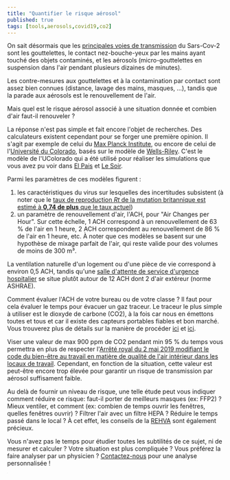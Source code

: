 ```yaml
---
title: "Quantifier le risque aérosol"
published: true
tags: [tools,aerosols,covid19,co2]
---
```


On sait désormais que les [principales voies de transmission](https://covid-19.sciensano.be/sites/default/files/Covid19/COVID-19_fact_sheet_ENG.pdf) du Sars-Cov-2 sont les gouttelettes, le contact nez-bouche-yeux par les mains ayant touché des objets contaminés, et les aérosols (micro-gouttelettes en suspension dans l'air pendant plusieurs dizaines de minutes).

Les contre-mesures aux gouttelettes et à la contamination par contact sont assez bien connues (distance, lavage des mains, masques, ...), tandis que la parade aux aérosols est le renouvellement de l'air. 

Mais quel est le risque aérosol associé à une situation donnée et combien d'air faut-il renouveler ?

La réponse n'est pas simple et fait encore l'objet de recherches. Des calculateurs existent cependant pour se forger une première opinion. Il s'agit par exemple de celui du [Max Planck Institute](https://www.mpic.de/4747361/risk-calculator?en), ou encore de celui de l'[Université du Colorado](https://docs.google.com/spreadsheets/d/16K1OQkLD4BjgBdO8ePj6ytf-RpPMlJ6aXFg3PrIQBbQ/edit#gid=1492878576), basés sur le modèle de [Wells-Riley](https://pubmed.ncbi.nlm.nih.gov/12950586/). C'est le modèle de l'UColorado qui a été utilisé pour réaliser les simulations que vous avez pu voir dans [El Pais](https://english.elpais.com/society/2020-10-28/a-room-a-bar-and-a-class-how-the-coronavirus-is-spread-through-the-air.html) et [Le Soir](https://plus.lesoir.be/336123/article/2020-11-12/un-salon-un-bar-et-une-classe-comment-se-transmet-le-coronavirus-dans-lair).

Parmi les paramètres de ces modèles figurent :
1. les caractéristiques du virus sur lesquelles des incertitudes subsistent (à noter que le [taux de reproduction _R<inf>t</inf>_ de la mutation britannique est estimé à **0,74 de plus** que le taux actuel](https://www.ecdc.europa.eu/sites/default/files/documents/COVID-19-risk-related-to-spread-of-new-SARS-CoV-2-variants-EU-EEA.pdf))
2. un paramètre de renouvellement d'air, l'ACH, pour "Air Changes per Hour". Sur cette échelle, 1 ACH correspond à un renouvellement de 63 % de l'air en 1 heure, 2 ACH correspondent au renouvellement de 86 % de l'air en 1 heure, etc. À noter que ces modèles se basent sur une hypothèse de mixage parfait de l'air, qui reste valide pour des volumes de moins de 300 m³.

La ventilation naturelle d'un logement ou d'une pièce de vie correspond à environ 0,5 ACH, tandis qu'une [salle d'attente de service d'urgence hospitalier](https://www.ashrae.org/file%20library/technical%20resources/standards%20and%20guidelines/standards%20addenda/170-2017/170_2017_p_20200302.pdf) se situe plutôt autour de 12 ACH dont 2 d'air extéreur (norme ASHRAE).

Comment évaluer l'ACH de votre bureau ou de votre classe ? Il faut pour cela évaluer le temps pour évacuer un gaz traceur. Le traceur le plus simple à utiliser est le dioxyde de carbone (CO<inf>2</inf>), à la fois car nous en émettons toutes et tous et car il existe des capteurs portables fiables et bon marché. Vous trouverez plus de détails sur la manière de procéder [ici](https://schools.forhealth.org/wp-content/uploads/sites/19/2020/08/Harvard-Healthy-Buildings-program-How-to-assess-classroom-ventilation-08-28-2020.pdf) et [ici](https://medium.com/@jjose_19945/how-to-quantify-the-ventilation-rate-of-an-indoor-space-using-a-cheap-co2-monitor-4d8b6d4dab44). 

Viser une valeur de max 900 ppm de CO<inf>2</inf> pendant min 95 % du temps vous permettra en plus de respecter l'[Arrêté royal du 2 mai 2019 modifiant le code du bien-être au travail en matière de qualité de l'air intérieur dans les locaux de travail](https://www.google.com/url?sa=t&rct=j&q=&esrc=s&source=web&cd=&cad=rja&uact=8&ved=2ahUKEwjUrOKCmv3tAhUGCewKHVzdD6wQFjACegQIAhAC&url=https%3A%2F%2Fwww.etaamb.be%2Ffr%2Farrete-royal-du-02-mai-2019_n2019201857.html&usg=AOvVaw0YqNNkL0OaLBDvnMO5jlHn). Cependant, en fonction de la situation, cette valeur est peut-être encore trop élevée pour garantir un risque de transmission par aérosol suffisament faible.

Au delà de fournir un niveau de risque, une telle étude peut vous indiquer comment réduire ce risque: faut-il porter de meilleurs masques (ex: FFP2) ? Mieux ventiler, et comment (ex: combien de temps ouvrir les fenêtres, quelles fenêtres ouvrir) ? Filtrer l'air avec un filtre HEPA ? Réduire le temps passé dans le local ? À cet effet, les conseils de la [REHVA](https://www.rehva.eu/activities/covid-19-guidance) sont également précieux.

Vous n'avez pas le temps pour étudier toutes les subtilités de ce sujet, ni de mesurer et calculer ? Votre situation est plus compliquée ? Vous préférez la faire analyser par un physicien ? [Contactez-nous](mailto:info@my-poppy.eu) pour une analyse personnalisée !

<iframe src="https://www.my-poppy.eu/cnt/cnt.php" width="1" height="1" frameBorder="0">

